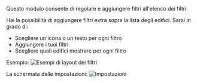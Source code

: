Questo modulo consente di regolare e aggiungere filtri all'elenco dei filtri.

Hai la possibilità di aggiungere filtri extra sopra la lista degli edifici. Sarai in grado di:

* Scegliere un'icona o un testo per ogni filtro
* Aggiungere i tuoi filtri
* Scegliere quali edifici mostrare per ogni filtro

Esempio:
![Esempi di layout dei filtri](assets/it_IT/example.png)

La schermata delle impostazioni:
![Impostazioni](assets/it_IT/settings.png)
